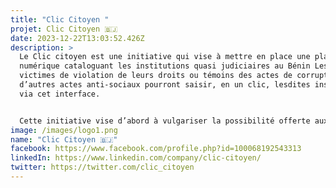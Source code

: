 ```yaml
---
title: "Clic Citoyen "
projet: Clic Citoyen 🇧🇯
date: 2023-12-22T13:03:52.426Z
description: >
  Le Clic citoyen est une initiative qui vise à mettre en place une plateforme
  numérique cataloguant les institutions quasi judiciaires au Bénin Les citoyens
  victimes de violation de leurs droits ou témoins des actes de corruption ou
  d’autres actes anti-sociaux pourront saisir, en un clic, lesdites institutions
  via cet interface.


  Cette initiative vise d’abord à vulgariser la possibilité offerte aux citoyens d’atteindre sans frais, certaines institutions en ligne. Ensuite, elle va faciliter l’accès à ces institutions en ce qu’elle rassemble en un seul lieu les informations éparses sur les institutions accessibles en ligne.
image: /images/logo1.png
name: "Clic Citoyen 🇧🇯"
facebook: https://www.facebook.com/profile.php?id=100068192543313
linkedIn: https://www.linkedin.com/company/clic-citoyen/
twitter: https://twitter.com/clic_citoyen
---
```

